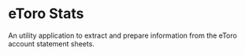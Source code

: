 # eToro Stats
An utility application to extract and prepare information from the eToro account statement sheets.
